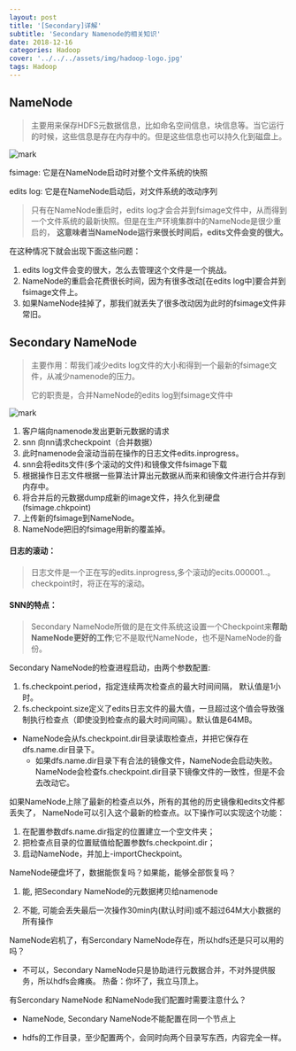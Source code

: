 ```yaml
---
layout: post
title: '[Secondary]详解'
subtitle: 'Secondary Namenode的相关知识'
date: 2018-12-16
categories: Hadoop
cover: '../../../assets/img/hadoop-logo.jpg'
tags: Hadoop
---
```


## NameNode

> 主要用来保存HDFS元数据信息，比如命名空间信息，块信息等。当它运行的时候，这些信息是存在内存中的。但是这些信息也可以持久化到磁盘上。

![mark](https://xlactive-1258062314.cos.ap-chengdu.myqcloud.com/6b8FC7bb9f.png)  

fsimage: 它是在NameNode启动时对整个文件系统的快照

edits log: 它是在NameNode启动后，对文件系统的改动序列

>  只有在NameNode重启时，edits log才会合并到fsimage文件中，从而得到一个文件系统的最新快照。但是在生产环境集群中的NameNode是很少重启的， **这意味者当NameNode运行来很长时间后，edits文件会变的很大。** 

在这种情况下就会出现下面这些问题：

1. edits log文件会变的很大，怎么去管理这个文件是一个挑战。
2. NameNode的重启会花费很长时间，因为有很多改动[在edits log中]要合并到fsimage文件上。
3. 如果NameNode挂掉了，那我们就丢失了很多改动因为此时的fsimage文件非常旧。

## Secondary NameNode
> 主要作用：帮我们减少edits log文件的大小和得到一个最新的fsimage文件，从减少namenode的压力。
>
> 它的职责是，合并NameNode的edits  log到fsimage文件中

![mark](https://xlactive-1258062314.cos.ap-chengdu.myqcloud.com/DF19igj73D.png) 

1. 客户端向namenode发出更新元数据的请求
2. snn 向nn请求checkpoint（合并数据）
3. 此时namenode会滚动当前在操作的日志文件edits.inprogress。
4. snn会将edits文件(多个滚动的文件)和镜像文件fsimage下载
5. 根据操作日志文件根据一些算法计算出元数据从而来和镜像文件进行合并存到内存中。
6. 将合并后的元数据dump成新的image文件，持久化到硬盘(fsimage.chkpoint)
7. 上传新的fsimage到NameNode。
8. NameNode把旧的fsimage用新的覆盖掉。

#### 日志的滚动：  

> 日志文件是一个正在写的edits.inprogress,多个滚动的ecits.000001..。checkpoint时，将正在写的滚动。

#### SNN的特点：

> Secondary NameNode所做的是在文件系统这设置一个Checkpoint来**帮助NameNode更好的工作**;它不是取代NameNode，也不是NameNode的备份。

Secondary NameNode的检查进程启动，由两个参数配置:
1. fs.checkpoint.period，指定连续两次检查点的最大时间间隔， 默认值是1小时。
2. fs.checkpoint.size定义了edits日志文件的最大值，一旦超过这个值会导致强制执行检查点（即使没到检查点的最大时间间隔）。默认值是64MB。

- NameNode会从fs.checkpoint.dir目录读取检查点，并把它保存在dfs.name.dir目录下。
  - 如果dfs.name.dir目录下有合法的镜像文件，NameNode会启动失败。 NameNode会检查fs.checkpoint.dir目录下镜像文件的一致性，但是不会去改动它。

如果NameNode上除了最新的检查点以外，所有的其他的历史镜像和edits文件都丢失了， NameNode可以引入这个最新的检查点。以下操作可以实现这个功能：
1. 在配置参数dfs.name.dir指定的位置建立一个空文件夹；
2. 把检查点目录的位置赋值给配置参数fs.checkpoint.dir；
3. 启动NameNode，并加上-importCheckpoint。

NameNode硬盘坏了，数据能恢复吗？如果能，能够全部恢复吗？

1. 能, 把Secondary NameNode的元数据拷贝给namenode  

2. 不能, 可能会丢失最后一次操作30min内(默认时间)或不超过64M大小数据的所有操作

NameNode宕机了，有Sercondary NameNode存在，所以hdfs还是只可以用的吗？

- 不可以，Secondary NameNode只是协助进行元数据合并，不对外提供服务，所以hdfs会瘫痪。
  热备：你坏了，我立马顶上。

有Sercondary NameNode 和NameNode我们配置时需要注意什么？

- NameNode, Secondary NameNode不能配置在同一个节点上

- hdfs的工作目录，至少配置两个，会同时向两个目录写东西，内容完全一样。

